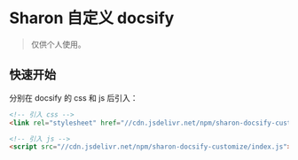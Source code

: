 # Sharon 自定义 docsify

> 仅供个人使用。

## 快速开始

分别在 docsify 的 css 和 js 后引入：

```html
<!-- 引入 css -->
<link rel="stylesheet" href="//cdn.jsdelivr.net/npm/sharon-docsify-customize/index.css">

<!-- 引入 js -->
<script src="//cdn.jsdelivr.net/npm/sharon-docsify-customize/index.js"></script>
```